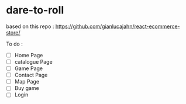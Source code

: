 # dare-to-roll

based on this repo : https://github.com/gianlucajahn/react-ecommerce-store/

To do :
- [ ] Home Page
- [ ] catalogue Page
- [ ] Game Page
- [ ] Contact Page
- [ ] Map Page
- [ ] Buy game
- [ ] Login
